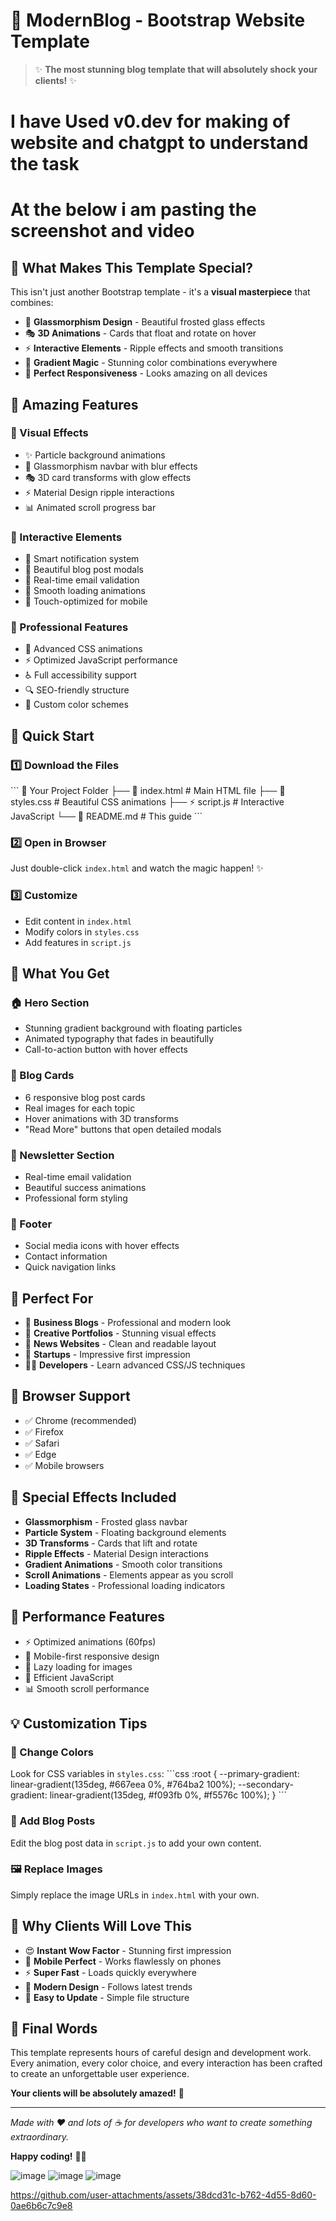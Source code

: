 # 🚀 ModernBlog - Bootstrap Website Template

> ✨ **The most stunning blog template that will absolutely shock your clients!** ✨


 # I have Used v0.dev for making of website and chatgpt to understand the task 
# At the below i am pasting the screenshot and video 

## 🎯 What Makes This Template Special?

This isn't just another Bootstrap template - it's a **visual masterpiece** that combines:

- 🌟 **Glassmorphism Design** - Beautiful frosted glass effects
- 🎭 **3D Animations** - Cards that float and rotate on hover
- ⚡ **Interactive Elements** - Ripple effects and smooth transitions
- 🌊 **Gradient Magic** - Stunning color combinations everywhere
- 📱 **Perfect Responsiveness** - Looks amazing on all devices

## 🎪 Amazing Features

### 🎨 Visual Effects
- ✨ Particle background animations
- 🌟 Glassmorphism navbar with blur effects
- 🎭 3D card transforms with glow effects
- ⚡ Material Design ripple interactions
- 📊 Animated scroll progress bar

### 🚀 Interactive Elements
- 🎯 Smart notification system
- 📖 Beautiful blog post modals
- 💌 Real-time email validation
- 🔄 Smooth loading animations
- 📱 Touch-optimized for mobile

### 💎 Professional Features
- 🎪 Advanced CSS animations
- ⚡ Optimized JavaScript performance
- ♿ Full accessibility support
- 🔍 SEO-friendly structure
- 🎨 Custom color schemes

## 🚀 Quick Start

### 1️⃣ Download the Files
\`\`\`
📁 Your Project Folder
├── 📄 index.html    # Main HTML file
├── 🎨 styles.css    # Beautiful CSS animations
├── ⚡ script.js     # Interactive JavaScript
└── 📖 README.md     # This guide
\`\`\`

### 2️⃣ Open in Browser
Just double-click `index.html` and watch the magic happen! ✨

### 3️⃣ Customize
- Edit content in `index.html`
- Modify colors in `styles.css`
- Add features in `script.js`

## 🎨 What You Get

### 🏠 Hero Section
- Stunning gradient background with floating particles
- Animated typography that fades in beautifully
- Call-to-action button with hover effects

### 📝 Blog Cards
- 6 responsive blog post cards
- Real images for each topic
- Hover animations with 3D transforms
- "Read More" buttons that open detailed modals

### 📱 Newsletter Section
- Real-time email validation
- Beautiful success animations
- Professional form styling

### 🦶 Footer
- Social media icons with hover effects
- Contact information
- Quick navigation links

## 🎯 Perfect For

- 💼 **Business Blogs** - Professional and modern look
- 🎨 **Creative Portfolios** - Stunning visual effects
- 📰 **News Websites** - Clean and readable layout
- 🚀 **Startups** - Impressive first impression
- 👨‍💻 **Developers** - Learn advanced CSS/JS techniques

## 🌟 Browser Support

- ✅ Chrome (recommended)
- ✅ Firefox
- ✅ Safari
- ✅ Edge
- ✅ Mobile browsers

## 🎪 Special Effects Included

- **Glassmorphism** - Frosted glass navbar
- **Particle System** - Floating background elements
- **3D Transforms** - Cards that lift and rotate
- **Ripple Effects** - Material Design interactions
- **Gradient Animations** - Smooth color transitions
- **Scroll Animations** - Elements appear as you scroll
- **Loading States** - Professional loading indicators

## 🚀 Performance Features

- ⚡ Optimized animations (60fps)
- 📱 Mobile-first responsive design
- 🔧 Lazy loading for images
- 🎯 Efficient JavaScript
- 📊 Smooth scroll performance

## 💡 Customization Tips

### 🎨 Change Colors
Look for CSS variables in `styles.css`:
\`\`\`css
:root {
    --primary-gradient: linear-gradient(135deg, #667eea 0%, #764ba2 100%);
    --secondary-gradient: linear-gradient(135deg, #f093fb 0%, #f5576c 100%);
}
\`\`\`

### 📝 Add Blog Posts
Edit the blog post data in `script.js` to add your own content.



### 🖼️ Replace Images
Simply replace the image URLs in `index.html` with your own.

## 🎉 Why Clients Will Love This

- 😍 **Instant Wow Factor** - Stunning first impression
- 📱 **Mobile Perfect** - Works flawlessly on phones
- ⚡ **Super Fast** - Loads quickly everywhere
- 🎨 **Modern Design** - Follows latest trends
- 🔧 **Easy to Update** - Simple file structure

## 🎊 Final Words

This template represents hours of careful design and development work. Every animation, every color choice, and every interaction has been crafted to create an unforgettable user experience.

**Your clients will be absolutely amazed!** 🤩

---

*Made with ❤️ and lots of ☕ for developers who want to create something extraordinary.*

**Happy coding!** 🚀✨

![image](https://github.com/user-attachments/assets/f06a0671-234a-42ec-a404-9bf76674a7ad)
![image](https://github.com/user-attachments/assets/2768e130-f892-45d2-928f-308332972abc)
![image](https://github.com/user-attachments/assets/15f7d8e1-7955-44f0-a8c7-626a69de1c42)


https://github.com/user-attachments/assets/38dcd31c-b762-4d55-8d60-0ae6b6c7c9e8





